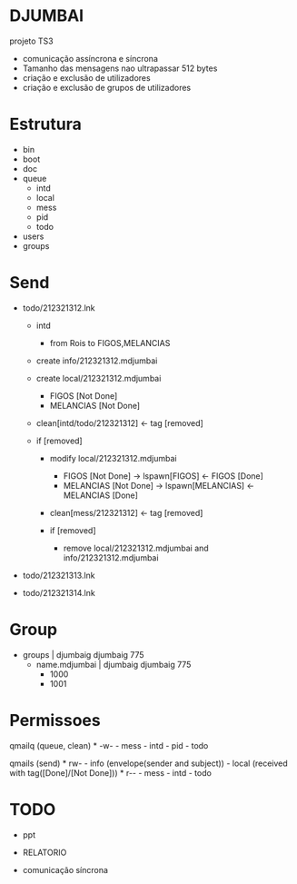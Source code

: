 # DJUMBAI
projeto TS3

- comunicação assíncrona e síncrona
- Tamanho das mensagens nao ultrapassar 512 bytes
- criação e exclusão de utilizadores
- criação e exclusão de grupos de utilizadores

# Estrutura 
- bin
- boot
- doc
- queue
    - intd
    - local
    - mess
    - pid
    - todo
- users
- groups

# Send
- todo/212321312.lnk
    - intd
        - from Rois to FIGOS,MELANCIAS

    - create info/212321312.mdjumbai
    - create local/212321312.mdjumbai
        - FIGOS [Not Done] 
        - MELANCIAS [Not Done]

    - clean[intd/todo/212321312] <- tag [removed]
    - if [removed]
        - modify local/212321312.mdjumbai
            - FIGOS [Not Done] -> lspawn[FIGOS] <- FIGOS [Done]
            - MELANCIAS [Not Done] -> lspawn[MELANCIAS] <- MELANCIAS [Done]

        - clean[mess/212321312] <- tag [removed]
        - if [removed]
            - remove local/212321312.mdjumbai and info/212321312.mdjumbai


- todo/212321313.lnk
- todo/212321314.lnk

# Group


- groups | djumbaig djumbaig 775
    - name.mdjumbai | djumbaig djumbaig 775
        - 1000
        - 1001




# Permissoes

qmailq (queue, clean)
    * -w-
        - mess
        - intd
        - pid
        - todo
    
qmails (send)
    * rw-
        - info (envelope(sender and subject))
        - local (received with tag([Done]/[Not Done]))
    * r--
        - mess
        - intd
        - todo

# TODO

* ppt

* RELATORIO

* comunicação síncrona